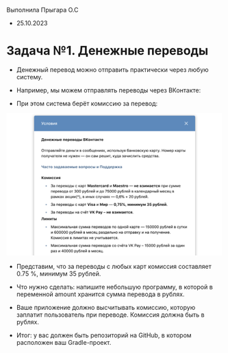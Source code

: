 Выполнила Прыгара О.С

* 25.10.2023

# Задача №1. Денежные переводы

* Денежный перевод можно отправить практически через любую систему.

* Например, мы можем отправлять переводы через ВКонтакте:
* При этом система берёт комиссию за перевод:

![img.png](img.png)

* Представим, что за переводы с любых карт комиссия составляет 0.75 %, минимум 35 рублей.

* Что нужно сделать: напишите небольшую программу, в которой в переменной amount хранится сумма перевода в рублях.

* Ваше приложение должно высчитывать комиссию, которую заплатит пользователь при переводе. Комиссия должна быть в
  рублях.

* Итог: у вас должен быть репозиторий на GitHub, в котором расположен ваш Gradle-проект.